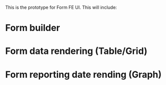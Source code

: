 This is the prototype for Form FE UI. This will include:
# Form builder
# Form data rendering (Table/Grid)
# Form reporting date rending (Graph)